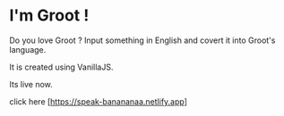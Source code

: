 # I'm Groot !

Do you love Groot ? Input something in English and covert it into Groot's language.

It is created using VanillaJS.

Its live now.

click here [https://speak-banananaa.netlify.app]


